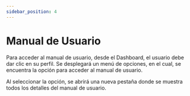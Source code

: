```yaml
---
sidebar_position: 4
---
```


# Manual de Usuario

Para acceder al manual de usuario, desde el Dashboard, el usuario debe dar clic en su perfil. Se desplegará un menú de opciones, en el cual, se encuentra la opción para acceder al manual de usuario.

Al seleccionar la opción, se abrirá una nueva pestaña donde se muestra todos los detalles del manual de usuario.
